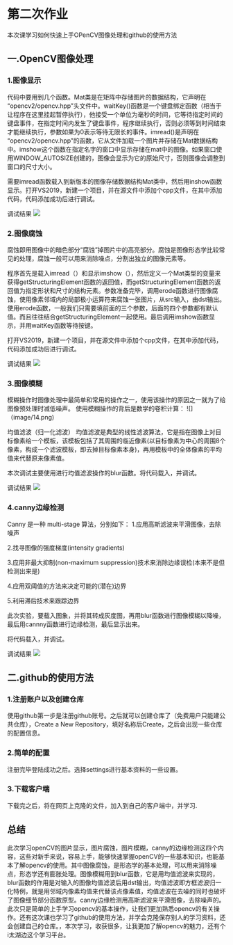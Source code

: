 # 第二次作业
本次课学习如何快速上手OPenCV图像处理和github的使用方法
## 一.OpenCV图像处理
### 1.图像显示
代码中要用到几个函数。Mat类是在矩阵中存储图片的数据结构，它声明在 “opencv2/opencv.hpp”头文件中。waitKey()函数是一个键盘绑定函数（相当于让程序在这里挂起暂停执行），他接受一个单位为毫秒的时间，它等待指定时间的键盘事件，在指定时间内发生了键盘事件，程序继续执行，否则必须等到时间结束才能继续执行，参数如果为0表示等待无限长的事件。imread()是声明在 “opencv2/opencv.hpp”的函数，它从文件加载一个图片并存储在Mat数据结构中。imshow这个函数在指定名字的窗口中显示存储在mat中的图像。如果窗口使用WINDOW_AUTOSIZE创建的，图像会显示为它的原始尺寸，否则图像会调整到窗口的尺寸大小。

需要imread函数载入到新版本的图像存储数据结构Mat类中，然后用inshow函数显示。打开VS2019，新建一个项目，并在源文件中添加个cpp文件，在其中添加代码，代码添加成功后进行调试。

调试结果
![](image/13.png)
### 2.图像腐蚀
腐蚀即用图像中的暗色部分“腐蚀”掉图片中的高亮部分。腐蚀是图像形态学比较常见的处理，腐蚀一般可以用来消除噪点，分割出独立的图像元素等。

程序首先是载入imread（）和显示imshow（），然后定义一个Mat类型的变量来获得getStructuringElement函数的返回值，而getStructuringElement函数的返回值为指定形状和尺寸的结构元素。参数准备完毕，调用erode函数进行图像腐蚀，使用像素邻域内的局部极小运算符来腐蚀一张图片，从src输入，由dst输出。使用erode函数，一般我们只需要填前面的三个参数，后面的四个参数都有默认值。而且往往结合getStructuringElement一起使用。最后调用imshow函数显示，并用waitKey函数等待按键。

打开VS2019，新建一个项目，并在源文件中添加个cpp文件，在其中添加代码，代码添加成功后进行调试。

调试结果
![](image/15.png)
### 3.图像模糊
模糊操作时图像处理中最简单和常用的操作之一，使用该操作的原因之一就为了给图像预处理时减低噪声。 
使用模糊操作的背后是数学的卷积计算： 
![]（image/14.png)

均值滤波（归一化滤波）
均值滤波是典型的线性滤波算法，它是指在图像上对目标像素给一个模板，该模板包括了其周围的临近像素(以目标像素为中心的周围8个像素，构成一个滤波模板，即去掉目标像素本身)，再用模板中的全体像素的平均值来代替原来像素值。 

本次调试主要使用进行均值滤波操作的blur函数。将代码载入，并调试。

调试结果
![](image/16.png)
### 4.canny边缘检测
Canny 是一种 multi-stage 算法，分别如下：
1.应用高斯滤波来平滑图像，去除噪声

2.找寻图像的强度梯度(intensity gradients)

3.应用非最大抑制(non-maximum suppression)技术来消除边缘误检(本来不是但检测出来是)

4.应用双阈值的方法来决定可能的(潜在)边界

5.利用滞后技术来跟踪边界

此次实验，要载入图象，并将其转成灰度图，再用blur函数进行图像模糊以降噪，最后用cannny函数进行边缘检测，最后显示出来。

将代码载入，并调试。

调试结果
![](image/17.png)
## 二.github的使用方法
### 1.注册账户以及创建仓库
 使用github第一步是注册github账号。之后就可以创建仓库了（免费用户只能建公共仓库），Create a New Repository，填好名称后Create，之后会出现一些仓库的配置信息。
### 2.简单的配置
注册完毕登陆成功之后。选择settings进行基本资料的一些设置。
### 3.下载客户端
下载完之后，将在网页上克隆的文件，加入到自己的客户端中，并学习.
## 总结
此次学习openCV的图片显示，图片腐蚀，图片模糊，canny的边缘检测这四个内容，这些对新手来说，容易上手，能够快速掌握openCV的一些基本知识，也能基本了解opencv的使用。其中图像腐蚀，是形态学的基本处理，可以用来消除噪点，形态学还有膨胀处理。图像模糊用到blur函数，它是用均值滤波来实现的，blur函数的作用是对输入的图像均值滤波后用dst输出，均值滤波即方框滤波归一化特例，就是用邻域内像素均值来代替该点像素值，均值滤波在去噪的同时也破坏了图像细节部分函数原型。canny边缘检测用高斯滤波来平滑图像，去除噪声的。此次只是简单的上手学习opencv的基本操作，让我们更加熟悉opencv的有关操作。还有这次课也学习了github的使用方法，并学会克隆保存别人的学习资料，还会创建自己的仓库。，本次学习，收获很多，让我更加了解opencv的魅力，还有个i太湖边这个学习平台。
